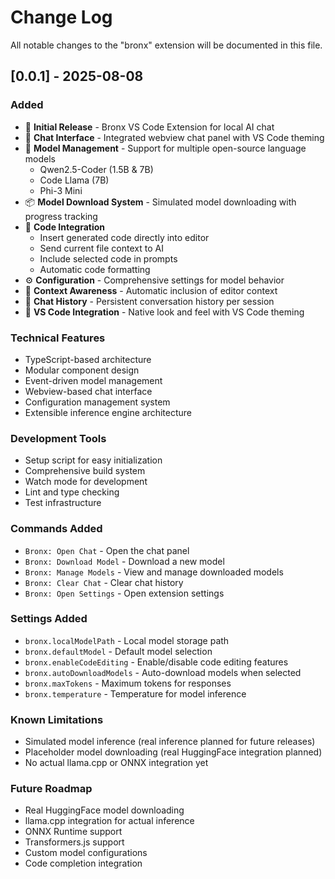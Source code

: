 # Change Log

All notable changes to the "bronx" extension will be documented in this file.

## [0.0.1] - 2025-08-08

### Added
- 🚀 **Initial Release** - Bronx VS Code Extension for local AI chat
- 💬 **Chat Interface** - Integrated webview chat panel with VS Code theming
- 🤖 **Model Management** - Support for multiple open-source language models
  - Qwen2.5-Coder (1.5B & 7B)
  - Code Llama (7B)
  - Phi-3 Mini
- 📦 **Model Download System** - Simulated model downloading with progress tracking
- 🔧 **Code Integration** 
  - Insert generated code directly into editor
  - Send current file context to AI
  - Include selected code in prompts
  - Automatic code formatting
- ⚙️ **Configuration** - Comprehensive settings for model behavior
- 🎯 **Context Awareness** - Automatic inclusion of editor context
- 📝 **Chat History** - Persistent conversation history per session
- 🎨 **VS Code Integration** - Native look and feel with VS Code theming

### Technical Features
- TypeScript-based architecture
- Modular component design
- Event-driven model management
- Webview-based chat interface
- Configuration management system
- Extensible inference engine architecture

### Development Tools
- Setup script for easy initialization
- Comprehensive build system
- Watch mode for development
- Lint and type checking
- Test infrastructure

### Commands Added
- `Bronx: Open Chat` - Open the chat panel
- `Bronx: Download Model` - Download a new model  
- `Bronx: Manage Models` - View and manage downloaded models
- `Bronx: Clear Chat` - Clear chat history
- `Bronx: Open Settings` - Open extension settings

### Settings Added
- `bronx.localModelPath` - Local model storage path
- `bronx.defaultModel` - Default model selection
- `bronx.enableCodeEditing` - Enable/disable code editing features
- `bronx.autoDownloadModels` - Auto-download models when selected
- `bronx.maxTokens` - Maximum tokens for responses
- `bronx.temperature` - Temperature for model inference

### Known Limitations
- Simulated model inference (real inference planned for future releases)
- Placeholder model downloading (real HuggingFace integration planned)
- No actual llama.cpp or ONNX integration yet

### Future Roadmap
- Real HuggingFace model downloading
- llama.cpp integration for actual inference
- ONNX Runtime support
- Transformers.js support
- Custom model configurations
- Code completion integration